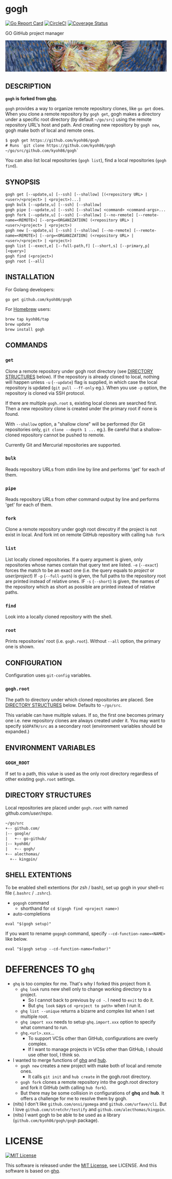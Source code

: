 # gogh

[![Go Report Card](https://goreportcard.com/badge/github.com/kyoh86/gogh)](https://goreportcard.com/report/github.com/kyoh86/gogh)
[![CircleCI](https://img.shields.io/circleci/project/github/kyoh86/gogh.svg)](https://circleci.com/gh/kyoh86/gogh)
[![Coverage Status](https://img.shields.io/codecov/c/github/kyoh86/gogh.svg)](https://codecov.io/gh/kyoh86/gogh)

GO GitHub project manager

![](./image/gogh.jpg)

## DESCRIPTION

**`gogh` is forked from [ghq](https://github.com/motemen/ghq).**

`gogh` provides a way to organize remote repository clones, like `go get` does.
When you clone a remote repository by `gogh get`, gogh makes a directory under a specific root directory (by default `~/go/src`) using the remote repository URL's host and path.
And creating new repository by `gogh new`, gogh make both of local and remote ones.

```
$ gogh get https://github.com/kyoh86/gogh
# Runs `git clone https://github.com/kyoh86/gogh ~/go/src/github.com/kyoh86/gogh`
```

You can also list local repositories (`gogh list`), find a local repositories (`gogh find`).

## SYNOPSIS

```
gogh get [--update,u] [--ssh] [--shallow] [(<repository URL> | <user>/<project> | <project>)...]
gogh bulk [--update,u] [--ssh] [--shallow]
gogh pipe [--update,u] [--ssh] [--shallow] <command> <command-args>...
gogh fork [--update,u] [--ssh] [--shallow] [--no-remote] [--remote-name=<REMOTE>] [--org=<ORGANIZATION] (<repository URL> | <user>/<project> | <project>)
gogh new [--update,u] [--ssh] [--shallow] [--no-remote] [--remote-name=<REMOTE>] [--org=<ORGANIZATION] (<repository URL> | <user>/<project> | <project>)
gogh list [--exect,e] [--full-path,f] [--short,s] [--primary,p] [<query>]
gogh find (<project>)
gogh root [--all]
```

## INSTALLATION

For Golang developers:

```
go get github.com/kyoh86/gogh
```

For [Homebrew](https://brew.sh/) users:

```
brew tap kyoh86/tap
brew update
brew install gogh
```

## COMMANDS

### `get`

Clone a remote repository under gogh root directory (see [DIRECTORY STRUCTURES](#DIRECTORY+STRUCTURES) below).
If the repository is already cloned to local, nothing will happen unless `-u` (`--update`) flag is supplied,
in which case the local repository is updated (`git pull --ff-only` eg.).
When you use `-p` option, the repository is cloned via SSH protocol.

If there are multiple `gogh.root` s, existing local clones are searched first.
Then a new repository clone is created under the primary root if none is found.

With `--shallow` option, a "shallow clone" will be performed (for Git repositories only, `git clone --depth 1 ...` eg.).
Be careful that a shallow-cloned repository cannot be pushed to remote.

Currently Git and Mercurial repositories are supported.

### `bulk`

Reads repository URLs from stdin line by line and performs 'get' for each of them.

### `pipe`

Reads repository URLs from other command output by line and performs 'get' for each of them.

### `fork`

Clone a remote repository under gogh root direcotry if the project is not exist in local.
And fork int on remote GitHub repository with calling `hub fork`

### `list`

List locally cloned repositories.
If a query argument is given, only repositories whose names contain that query text are listed.
`-e` (`--exact`) forces the match to be an exact one (i.e. the query equals to _project_ or _user_/_project_)
If `-p` (`--full-path`) is given, the full paths to the repository root are printed instead of relative ones.
IF `-s` (`--short`) is given, the names of the repository which as short as possible are printed instead of relative paths.

### `find`

Look into a locally cloned repository with the shell.

### `root`

Prints repositories' root (i.e. `gogh.root`). Without `--all` option, the primary one is shown.

## CONFIGURATION

Configuration uses `git-config` variables.

### `gogh.root`

The path to directory under which cloned repositories are placed.
See [DIRECTORY STRUCTURES](#DIRECTORY+STRUCTURES) below. Defaults to `~/go/src`.

This variable can have multiple values.
If so, the first one becomes primary one i.e. new repository clones are always created under it.
You may want to specify `$GOPATH/src` as a secondary root (environment variables should be expanded.)

## ENVIRONMENT VARIABLES

### `GOGH_ROOT`

If set to a path, this value is used as the only root directory regardless of other existing `gogh.root` settings.

## DIRECTORY STRUCTURES

Local repositories are placed under `gogh.root` with named github.com/*user*/*repo*.

```
~/go/src
+-- github.com/
|-- google/
|   +-- go-github/
|-- kyoh86/
|   +-- gogh/
+-- alecthomas/
  +-- kingpin/
```

## SHELL EXTENTIONS

To be enabled shell extentions (for zsh / bash), set up gogh in your shell-rc file (`.bashrc` / `.zshrc`).

* `gogogh` command
  * shorthand for `cd $(gogh find <project name>)`
* auto-completions

```
eval "$(gogh setup)"
```

If you want to rename `gogogh` command, specify `--cd-function-name=<NAME>` like below.

```
eval "$(gogh setup --cd-function-name=foobar)"
```

# DEFERENCES TO `ghq`

* `ghq` is too complex for me. That's why I forked this project from it.
    * `ghq look` runs new shell only to change working directory to a project.
        * So I cannot back to previous by `cd -`. I need to `exit` to do it.
        * But `ghq look` says `cd <project to path>` when I run it.
    * `ghq list --unique` returns a bizarre and complex list when I set multiple root.
    * `ghq import xxx` needs to setup `ghq.import.xxx` option to specify what command to run.
    * `ghq.<url>.xxx`...
        * To support VCSs other than GitHub, configurations are overly complex.
        * If I want to manage projects in VCSs other than GitHub, I should use other tool, I think so.
* I wanted to merge functions of [ghq](https://github.com/motemen/ghq) and [hub](https://github.com/github/hub).
    * `gogh new` creates a new project with make both of local and remote ones.
        * It calls `git init` and `hub create` in the gogh.root directory.
    * `gogh fork` clones a remote repository into the gogh.root directory and fork it GitHub (with calling `hub fork`).
    * But there may be some collision in configurations of **ghq** and **hub**. It offers a challenge for me to resolve them by gogh.
* (nits) I don't like `github.com/onsi/gomega` and `github.com/urfave/cli`. But I love `github.com/stretchr/testify` and `github.com/alecthomas/kingpin`.
* (nits) I want gogh to be able to be used as a library (`github.com/kyoh86/gogh/gogh` package).

# LICENSE

[![MIT License](http://img.shields.io/badge/license-MIT-blue.svg)](http://www.opensource.org/licenses/MIT)

This software is released under the [MIT License](http://www.opensource.org/licenses/MIT), see LICENSE.
And this software is based on [ghq](https://github.com/motemen/ghq).
